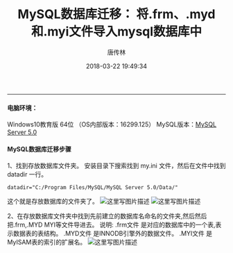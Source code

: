 ﻿---
layout:     post
title:      "MySQL数据库迁移： 将.frm、.myd和.myi文件导入mysql数据库中"
date:       2018-03-22 19:49:34
author:     "唐传林"
header-img: "img/post-bg-universe"
catalog: true
tags:
    - 电脑技巧
---



-------------------





#### 电脑环境：
Windows10教育版 64位 （OS内部版本：16299.125） 
MySQL版本：[MySQL Server 5.0](https://cdn.mysql.com/archives/mysql-5.0/mysql-5.0.96-winx64.zip)


#### MySQL数据库迁移步骤
1、找到存放数据库文件夹。
安装目录下搜索找到 my.ini 文件，然后在文件中找到 datadir 一行。

`datadir="C:/Program Files/MySQL/MySQL Server 5.0/Data/"`

这个就是存放数据库的文件夹了。
![这里写图片描述](https://img-blog.csdn.net/20180322180350724?watermark/2/text/aHR0cHM6Ly9ibG9nLmNzZG4ubmV0L1RhbmdfQ2h1YW5saW4=/font/5a6L5L2T/fontsize/400/fill/I0JBQkFCMA==/dissolve/70)
![这里写图片描述](https://img-blog.csdn.net/20180322180359785?watermark/2/text/aHR0cHM6Ly9ibG9nLmNzZG4ubmV0L1RhbmdfQ2h1YW5saW4=/font/5a6L5L2T/fontsize/400/fill/I0JBQkFCMA==/dissolve/70)

2、在存放数据库文件夹中找到先前建立的数据库名命名的文件夹,然后然后把.frm,.MYD MYI等文件导进去。
说明:
.frm文件 是对应的数据库中的一个表,表示数据表的表结构。
.MYD文件 是INNODB引擎外的数据文件。
.MYI文件 是MyISAM表的索引的扩展名。
![这里写图片描述](https://img-blog.csdn.net/20180322194826637?watermark/2/text/aHR0cHM6Ly9ibG9nLmNzZG4ubmV0L1RhbmdfQ2h1YW5saW4=/font/5a6L5L2T/fontsize/400/fill/I0JBQkFCMA==/dissolve/70)

